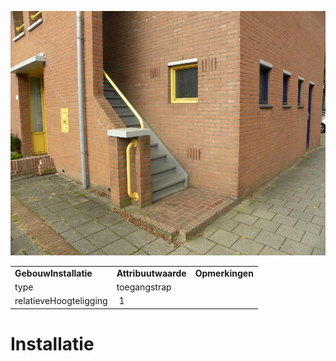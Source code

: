 ![](media/e578696ee3d22d72bf829b0d784a5bda90e9766d.jpg)

|                        |                     |                 |
|------------------------|---------------------|-----------------|
| **GebouwInstallatie**  | **Attribuutwaarde** | **Opmerkingen** |
| type                   | toegangstrap        |                 |
| relatieveHoogteligging |  1                  |                 |

# 

# Installatie
